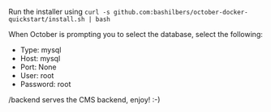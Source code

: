 Run the installer using `curl -s github.com:bashilbers/october-docker-quickstart/install.sh | bash`

When October is prompting you to select the database, select the following:

- Type: mysql
- Host: mysql
- Port: None
- User: root
- Password: root

/backend serves the CMS backend, enjoy! :-)
